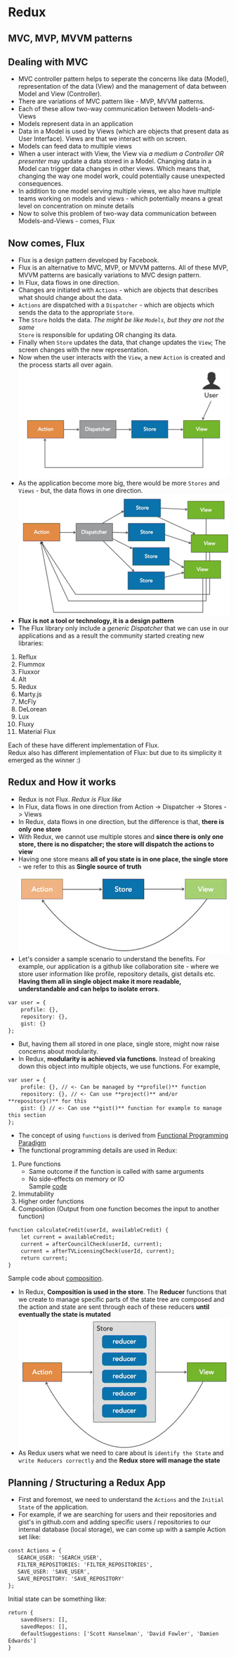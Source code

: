 # Redux

## MVC, MVP, MVVM patterns

## Dealing with MVC
- MVC controller pattern helps to seperate the concerns like data (Model), representation of the data (View) and the management of data between Model and View (Controller).
- There are variations of MVC pattern like - MVP, MVVM patterns. 
- Each of these allow two-way communication between Models-and-Views 
- Models represent data in an application 
- Data in a Model is used by Views (which are objects that present data as User Interface). Views are that we interact with on screen. 
- Models can feed data to multiple views
- When a user interact with View, the View via *a medium a Controller OR presenter* may update a data stored in a Model. Changing data in a Model can trigger data changes in other views. Which means that, changing the way one model work, could potentially cause unexpected consequences. 
- In addition to one model serving multiple views, we also have multiple teams working on models and views - which potentially means a great level on concentration on minute details
- Now to solve this problem of two-way data communication between Models-and-Views - comes, Flux

## Now comes, Flux
- Flux is a design pattern developed by Facebook.
- Flux is an alternative to MVC, MVP, or MVVM patterns. All of these MVP, MVVM patterns are basically variations to MVC design pattern. 
- In Flux, data flows in one direction.
- Changes are initiated with `Actions` - which are objects that describes what should change about the data.
- `Actions` are dispatched with a `Dispatcher` - which are objects which sends the data to the appropriate `Store`.
- The `Store` holds the data. *The might be like `Models`, but they are not the same*  
`Store` is responsible for updating OR changing its data. 
- Finally when `Store` updates the data, that change updates the `View`; The screen changes with the new representation. 
- Now when the user interacts with the `View`, a new `Action` is created and the process starts all over again. 
![Flux Flow](Docs/Images/FluxFlow.PNG?raw=true)
- As the application become more big, there would be more `Stores` and `Views` - but, the data flows in one direction.
![Flux Flow with multiple Views](Docs/Images/FluxFlowExt.PNG?raw=true)
- **Flux is not a tool or technology, it is a design pattern**
- The Flux library only include a *generic Dispatcher* that we can use in our applications and as a result the community started creating new libraries: 
1. Reflux
2. Flummox
3. Fluxxor
4. Alt
5. Redux
6. Marty.js
7. McFly
8. DeLorean
8. Lux
9. Fluxy
10. Material Flux

Each of these have different implementation of Flux.  
Redux also has different implementation of Flux: but due to its simplicity it emerged as the winner :) 

## Redux and How it works
- Redux is not Flux. *Redux is Flux like*
- In Flux, data flows in one direction from Action -> Dispatcher -> Stores -> Views
- In Redux, data flows in one direction, but the difference is that, **there is only one store**
- With Redux, we cannot use multiple stores and **since there is only one store, there is no dispatcher; the store will dispatch the actions to view**
- Having one store means **all of you state is in one place, the single store** - we refer to this as **Single source of truth**
![Redux Structure](Docs/Images/ReduxStructure.PNG?raw=true)
- Let's consider a sample scenario to understand the benefits. For example, our application is a github like collaboration site - where we store user information like profile, repository details, gist details etc. **Having them all in single object make it more readable, understandable and can helps to isolate errors**. 
```
var user = {
    profile: {},
    repository: {}, 
    gist: {}
};
```
- But, having them all stored in one place, single store, might now raise concerns about modularity. 
- In Redux, **modularity is achieved via functions**. Instead of breaking down this object into multiple objects, we use functions. For example, 
```
var user = {
    profile: {}, // <- Can be managed by **profile()** function
    repository: {}, // <- Can use **project()** and/or **repository()** for this
    gist: {} // <- Can use **gist()** function for example to manage this section
};
```
- The concept of using `functions` is derived from [Functional Programming Paradigm](https://en.wikipedia.org/wiki/Functional_programming)
- The functional programming details are used in Redux:
1. Pure functions  
    - Same outcome if the function is called with same arguments  
    - No side-effects on memory or IO  
Sample [code](https://codepen.io/LJdev/pen/XZYYvx?editors=0011)
2. Immutability  
3. Higher order functions  
4. Composition  (Output from one function becomes the input to another function)
```
function calculateCredit(userId, availableCredit) {
    let current = availableCredit;
    current = afterCouncilCheck(userId, current);
    current = afterTVLicensingCheck(userId, current);
    return current;
}
```
Sample code about [composition](https://codepen.io/LJdev/pen/vdrzxp?editors=0011).
- In Redux, **Composition is used in the store**. The **Reducer** functions that we create to manage specific parts of the state tree are composed and the action and state are sent through each of these reducers **until eventually the state is mutated**
![Redux Reducers](Docs/Images/ReduxReducers_Composition.PNG?raw=true)
- As Redux users what we need to care about is `identify the State` and `write Reducers correctly` and the **Redux store will manage the state**
 
 ## Planning / Structuring a Redux App
 - First and foremost, we need to understand the `Actions` and the `Initial State` of the application. 
 - For example, if we are searching for users and their repositories and gist's in github.com and adding specific users / repositories to our internal database (local storage), we can come up with a sample Action set like: 
 ```
const Actions = {
    SEARCH_USER: 'SEARCH_USER',
    FILTER_REPOSITORIES: 'FILTER_REPOSITORIES',
    SAVE_USER: 'SAVE_USER',
    SAVE_REPOSITORY: 'SAVE_REPOSITORY'
};
 ```
Initial state can be something like: 
```
return {
    savedUsers: [],
    savedRepos: [],
    defaultSuggestions: ['Scott Hanselman', 'David Fowler', 'Damien Edwards']
}
```